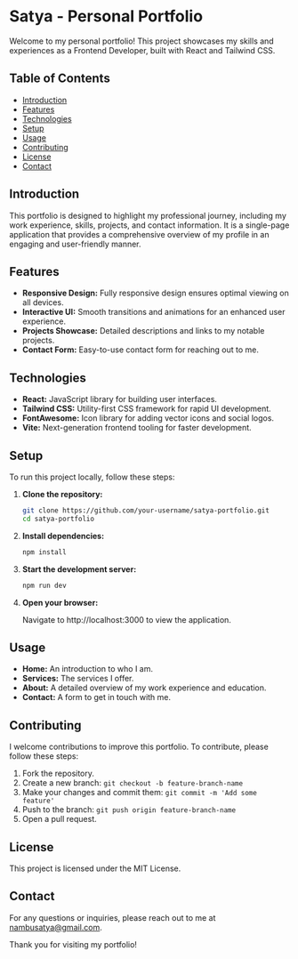 # Satya - Personal Portfolio

Welcome to my personal portfolio! This project showcases my skills and experiences as a Frontend Developer, built with React and Tailwind CSS.

## Table of Contents

- [Introduction](#introduction)
- [Features](#features)
- [Technologies](#technologies)
- [Setup](#setup)
- [Usage](#usage)
- [Contributing](#contributing)
- [License](#license)
- [Contact](#contact)

## Introduction

This portfolio is designed to highlight my professional journey, including my work experience, skills, projects, and contact information. It is a single-page application that provides a comprehensive overview of my profile in an engaging and user-friendly manner.

## Features

- **Responsive Design:** Fully responsive design ensures optimal viewing on all devices.
- **Interactive UI:** Smooth transitions and animations for an enhanced user experience.
- **Projects Showcase:** Detailed descriptions and links to my notable projects.
- **Contact Form:** Easy-to-use contact form for reaching out to me.

## Technologies

- **React:** JavaScript library for building user interfaces.
- **Tailwind CSS:** Utility-first CSS framework for rapid UI development.
- **FontAwesome:** Icon library for adding vector icons and social logos.
- **Vite:** Next-generation frontend tooling for faster development.

## Setup

To run this project locally, follow these steps:

1. **Clone the repository:**

   ```bash
   git clone https://github.com/your-username/satya-portfolio.git
   cd satya-portfolio

2. **Install dependencies:**

    ```bash
    npm install

3. **Start the development server:**

    ```bash
    npm run dev
    
4. **Open your browser:**

    Navigate to http://localhost:3000 to view the application.

## Usage
- **Home:** An introduction to who I am.
- **Services:** The services I offer.
- **About:** A detailed overview of my work experience and education.
- **Contact:** A form to get in touch with me.



## Contributing
I welcome contributions to improve this portfolio. To contribute, please follow these steps:

1. Fork the repository.
2. Create a new branch: `git checkout -b feature-branch-name`
3. Make your changes and commit them: `git commit -m 'Add some feature'`
4. Push to the branch: `git push origin feature-branch-name`
5. Open a pull request.

## License
This project is licensed under the MIT License.

## Contact
For any questions or inquiries, please reach out to me at nambusatya@gmail.com.

Thank you for visiting my portfolio!



  



   
